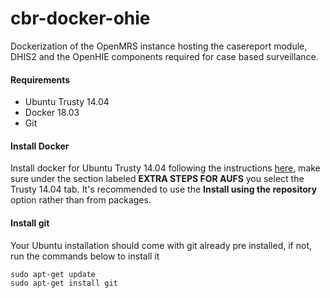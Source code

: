 # cbr-docker-ohie
Dockerization of the OpenMRS instance hosting the casereport module, 
DHIS2 and the OpenHIE components required for case based surveillance.

#### Requirements
- Ubuntu Trusty 14.04
- Docker 18.03
- Git

#### Install Docker
Install docker for Ubuntu Trusty 14.04 following the instructions 
[here](https://docs.docker.com/install/linux/docker-ce/ubuntu/), 
make sure under the section labeled **EXTRA STEPS FOR AUFS** 
you select the Trusty 14.04 tab. It's recommended to use the **Install using the repository** option rather than from packages.

#### Install git
Your Ubuntu installation should come with git already pre installed, if not, 
run the commands below to install it

```
sudo apt-get update
sudo apt-get install git
```


 
